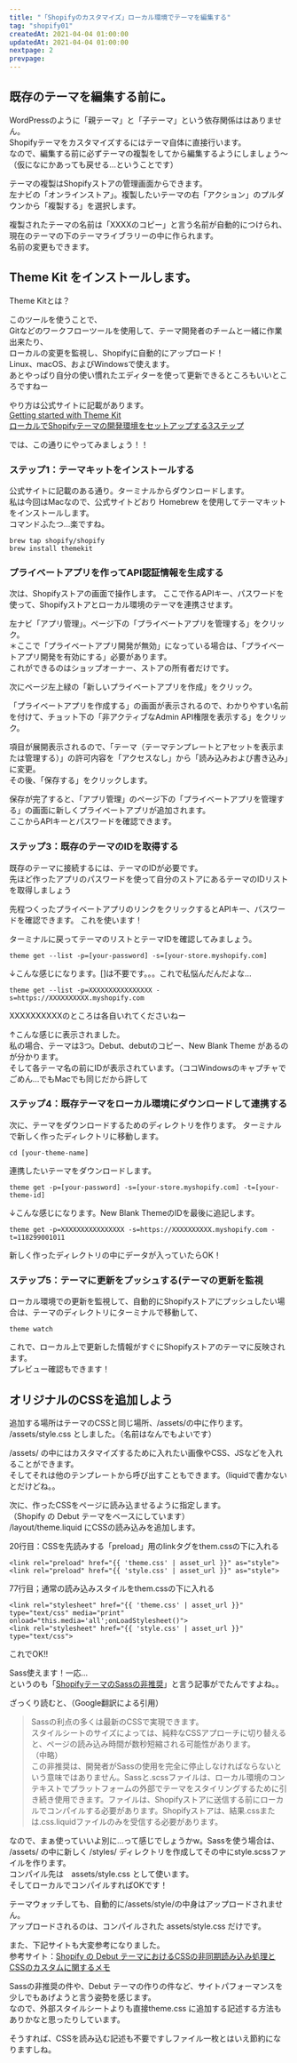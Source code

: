 ```yaml
---
title: "「Shopifyのカスタマイズ」ローカル環境でテーマを編集する"
tag: "shopify01"
createdAt: 2021-04-04 01:00:00
updatedAt: 2021-04-04 01:00:00
nextpage: 2
prevpage: 
---
```


## 既存のテーマを編集する前に。

WordPressのように「親テーマ」と「子テーマ」という依存関係ははありません。  
Shopifyテーマをカスタマイズするにはテーマ自体に直接行います。  
なので、編集する前に必ずテーマの複製をしてから編集するようにしましょう～  
（仮になにかあっても戻せる…ということです）

テーマの複製はShopifyストアの管理画面からできます。  
左ナビの「オンラインストア」。複製したいテーマの右「アクション」のプルダウンから「複製する」を選択します。

<g-image src="~/assets/img/shopify/01/10.png" class="img-thumbnail mb-5" alt="Shopifyストアのオンラインストアの画面"/>

複製されたテーマの名前は「XXXXのコピー」と言う名前が自動的につけられ、現在のテーマの下のテーマライブラリーの中に作られます。  
名前の変更もできます。

<g-image src="~/assets/img/shopify/01/11.png" class="img-thumbnail mb-5" alt="Shopifyストアのオンラインストアの画面、テーマライブラリー"/>

## Theme Kit をインストールします。

Theme Kitとは？

このツールを使うことで、  
Gitなどのワークフローツールを使用して、テーマ開発者のチームと一緒に作業出来たり、  
ローカルの変更を監視し、Shopifyに自動的にアップロード！  
Linux、macOS、およびWindowsで使えます。  
あとやっぱり自分の使い慣れたエディターを使って更新できるところもいいところですねー

やり方は公式サイトに記載があります。  
[Getting started with Theme Kit](https://shopify.dev/tools/theme-kit/getting-started)  
[ローカルでShopifyテーマの開発環境をセットアップする3ステップ](https://www.shopify.jp/blog/partner-local-shopify-theme-setup-three-steps)

では、この通りにやってみましょう！！

### ステップ1：テーマキットをインストールする

公式サイトに記載のある通り。ターミナルからダウンロードします。  
私は今回はMacなので、公式サイトどおり Homebrew を使用してテーマキットをインストールします。  
コマンドふたつ…楽ですね。

    brew tap shopify/shopify
    brew install themekit

### プライベートアプリを作ってAPI認証情報を生成する

次は、Shopifyストアの画面で操作します。
ここで作るAPIキー、パスワードを使って、Shopifyストアとローカル環境のテーマを連携させます。

左ナビ「アプリ管理」。ページ下の「プライベートアプリを管理する」をクリック。  
＊ここで「プライベートアプリ開発が無効」になっている場合は、「プライベートアプリ開発を有効にする」必要があります。  
これができるのはショップオーナー、ストアの所有者だけです。

<g-image src="~/assets/img/shopify/01/01.png" class="img-thumbnail mb-5" alt="アプリ管理の画面の下に「プライベートアプリを管理する」があります"/>

次にページ左上緑の「新しいプライベートアプリを作成」をクリック。

<g-image src="~/assets/img/shopify/01/02.png" class="img-thumbnail mb-5" alt="プライベートアプリ画面の左上の緑のボタンです"/>

「プライベートアプリを作成する」の画面が表示されるので、わかりやすい名前を付けて、チョット下の「非アクティブなAdmin API権限を表示する」をクリック。 

<g-image src="~/assets/img/shopify/01/03.png" class="img-thumbnail mb-5" alt="プライベートアプリを作成する画面で名前を入れる"/>

項目が展開表示されるので、「テーマ（テーマテンプレートとアセットを表示または管理する）」の許可内容を「アクセスなし」から「読み込みおよび書き込み」に変更。  
その後、「保存する」をクリックします。

<g-image src="~/assets/img/shopify/01/04.png" class="img-thumbnail mb-5" alt="プライベートアプリを作成する画面でテーマの許可内容「読み込みおよび書き込み」に変更する"/>


保存が完了すると、「アプリ管理」のページ下の「プライベートアプリを管理する」の画面に新しくプライベートアプリが追加されます。  
ここからAPIキーとパスワードを確認できます。

<g-image src="~/assets/img/shopify/01/05.png" class="img-thumbnail mb-5" alt="プライベートアプリ画面で作ったプライベートアプリを確認できます。"/>


### ステップ3：既存のテーマのIDを取得する

既存のテーマに接続するには、テーマのIDが必要です。  
先ほど作ったアプリのパスワードを使って自分のストアにあるテーマのIDリストを取得しましょう

先程つくったプライベートアプリのリンクをクリックするとAPIキー、パスワードを確認できます。  これを使います！

<g-image src="~/assets/img/shopify/01/06.png" class="img-thumbnail mb-5" alt="プライベートアプリ画面で作ったプライベートアプリを確認できます。"/>

ターミナルに戻ってテーマのリストとテーマIDを確認してみましょう。

    theme get --list -p=[your-password] -s=[your-store.myshopify.com]

↓こんな感じになります。[]は不要です。。。これで私悩んだんだよな…

    theme get --list -p=XXXXXXXXXXXXXXXX -s=https://XXXXXXXXXX.myshopify.com

XXXXXXXXXXのところは各自いれてくださいねー

<g-image src="~/assets/img/shopify/01/07.png" class="img-thumbnail mb-5" alt="ターミナルでテーマのリストとIDが表示されました"/>

↑こんな感じに表示されました。  
私の場合、テーマは3つ。Debut、debutのコピー、New Blank Theme があるのが分かります。  
そして各テーマ名の前にIDが表示されています。（ココWindowsのキャプチャでごめん…でもMacでも同じだから許して

### ステップ4：既存テーマをローカル環境にダウンロードして連携する

次に、テーマをダウンロードするためのディレクトリを作ります。
ターミナルで新しく作ったディレクトリに移動します。

    cd [your-theme-name]

連携したいテーマをダウンロードします。

    theme get -p=[your-password] -s=[your-store.myshopify.com] -t=[your-theme-id]

↓こんな感じになります。New Blank ThemeのIDを最後に追記します。

    theme get -p=XXXXXXXXXXXXXXXX -s=https://XXXXXXXXXX.myshopify.com -t=118299001011

新しく作ったディレクトリの中にデータが入っていたらOK！

### ステップ5：テーマに更新をプッシュする(テーマの更新を監視

ローカル環境での更新を監視して、自動的にShopifyストアにプッシュしたい場合は、テーマのディレクトリにターミナルで移動して、

    theme watch

これで、ローカル上で更新した情報がすぐにShopifyストアのテーマに反映されます。  
プレビュー確認もできます！

## オリジナルのCSSを追加しよう

追加する場所はテーマのCSSと同じ場所、/assets/の中に作ります。  
/assets/style.css としました。（名前はなんでもよいです）

/assets/ の中にはカスタマイズするために入れたい画像やCSS、JSなどを入れることができます。  
そしてそれは他のテンプレートから呼び出すこともできます。（liquidで書かないとだけどね。。

次に、作ったCSSをページに読み込ませるように指定します。  
（Shopify の Debut テーマをベースにしています）  
/layout/theme.liquid にCSSの読み込みを追加します。

20行目：CSSを先読みする「preload」用のlinkタグをthem.cssの下に入れる

    <link rel="preload" href="{{ 'theme.css' | asset_url }}" as="style">
    <link rel="preload" href="{{ 'style.css' | asset_url }}" as="style">

77行目；通常の読み込みスタイルをthem.cssの下に入れる

    <link rel="stylesheet" href="{{ 'theme.css' | asset_url }}" type="text/css" media="print" onload="this.media='all';onLoadStylesheet()">
    <link rel="stylesheet" href="{{ 'style.css' | asset_url }}" type="text/css">

これでOK!!

Sass使えます！一応…  
というのも「[ShopifyテーマのSassの非推奨](https://www.shopify.my/partners/blog/deprecating-sass)」と言う記事がでたんですよね。。

ざっくり読むと、（Google翻訳による引用）

>Sassの利点の多くは最新のCSSで実現できます。  
>スタイルシートのサイズによっては、純粋なCSSアプローチに切り替えると、ページの読み込み時間が数秒短縮される可能性があります。  
>（中略）  
>この非推奨は、開発者がSassの使用を完全に停止しなければならないという意味ではありません。Sassと.scssファイルは、ローカル環境のコンテキストでプラットフォームの外部でテーマをスタイリングするために引き続き使用できます。ファイルは、Shopifyストアに送信する前にローカルでコンパイルする必要があります。Shopifyストアは、結果.cssまたは.css.liquidファイルのみを受信する必要があります。

なので、まぁ使っていいよ別に…って感じでしょうかw。Sassを使う場合は、  
/assets/ の中に新しく /styles/ ディレクトリを作成してその中にstyle.scssファイルを作ります。  
コンパイル先は　assets/style.css として使います。  
そしてローカルでコンパイルすればOKです！

テーマウォッチしても、自動的に/assets/style/の中身はアップロードされません。  
アップロードされるのは、コンパイルされた assets/style.css だけです。

また、下記サイトも大変参考になりました。  
参考サイト：[Shopify の Debut テーマにおけるCSSの非同期読み込み処理とCSSのカスタムに関するメモ](https://webutubutu.com/webdesign/8896)

Sassの非推奨の件や、Debut テーマの作りの件など、サイトパフォーマンスを少しでもあげようと言う姿勢を感じます。  
なので、外部スタイルシートよりも直接theme.css に追加する記述する方法もありかなと思ったりしています。

そうすれば、CSSを読み込む記述も不要ですしファイル一枚とはいえ節約になりますしね。

